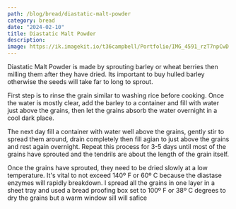 ```yaml
---
path: /blog/bread/diastatic-malt-powder
category: bread
date: "2024-02-10"
title: Diastatic Malt Powder
description: 
image: https://ik.imagekit.io/t36campbell/Portfolio/IMG_4591_rzT7npCwD.jpeg
---
```


Diastatic Malt Powder is made by sprouting barley or wheat berries then milling them after they have dried. Its important to buy hulled barley otherwise the seeds will take far to long to sprout.

First step is to rinse the grain similar to washing rice before cooking. Once the water is mostly clear, add the barley to a container and fill with water just above the grains, then let the grains absorb the water overnight in a cool dark place.

The next day fill a container with water well above the grains, gently stir to spread them around, drain completely then fill agian to just above the grains and rest again overnight. Repeat this process for 3-5 days until most of the grains have sprouted and the tendrils are about the length of the grain itself.

Once the grains have sprouted, they need to be dried slowly at a low temperature. It's vital to not exceed 140º F or 60º C because the diastase enzymes will rapidly breakdown. I spread all the grains in one layer in a sheet tray and used a bread proofing box set to 100º F or 38º C degrees to dry the grains but a warm window sill will safice 